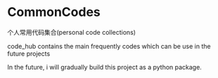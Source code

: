 # CommonCodes
个人常用代码集合(personal code collections)

code_hub contains the main frequently codes which can be use in the future projects

In the future, i will gradually build this project as a python package. 
